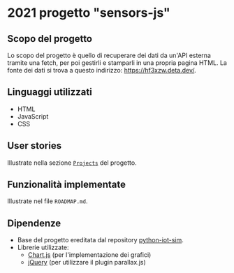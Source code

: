 # 2021 progetto "sensors-js"

## Scopo del progetto
Lo scopo del progetto è quello di recuperare dei dati da un'API esterna tramite una fetch, per poi gestirli e stamparli in una propria pagina HTML.
La fonte dei dati si trova a questo indirizzo: https://hf3xzw.deta.dev/.

## Linguaggi utilizzati
- HTML
- JavaScript
- CSS

## User stories
Illustrate nella sezione <a href="https://github.com/ImMerCy/sensors-js/projects">`Projects`</a> del progetto.

## Funzionalità implementate
Illustrate nel file `ROADMAP.md`.

## Dipendenze
- Base del progetto ereditata dal repository <a href="https://github.com/ProfAndreaPollini/python-iot-sim">python-iot-sim</a>.
- Librerie utilizzate:
  - <a href="https://chartjs.org">Chart.js</a> (per l'implementazione dei grafici)
  - <a href="https://jquery.com/">jQuery</a> (per utilizzare il plugin parallax.js)
